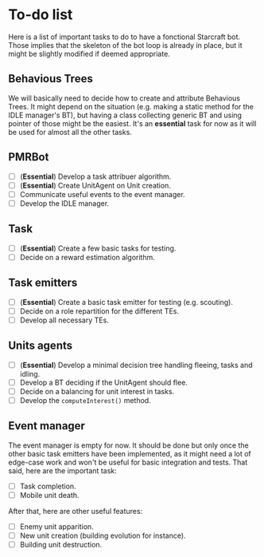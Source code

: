 # To-do list

Here is a list of important tasks to do to have a fonctional Starcraft bot. Those implies that the skeleton of the bot loop is already in place, but it might be slightly modified if deemed appropriate.

## Behavious Trees

We will basically need to decide how to create and attribute Behavious Trees. It might depend on the situation (e.g. making a static method for the IDLE manager's BT), but having a class collecting generic BT and using pointer of those might be the easiest.
It's an **essential** task for now as it will be used for almost all the other tasks.

## PMRBot


 - [ ] (**Essential**) Develop a task attribuer algorithm.
 - [ ] (**Essential**) Create UnitAgent on Unit creation.
 - [ ] Communicate useful events to the event manager.
 - [ ] Develop the IDLE manager.

## Task
 - [ ] (**Essential**) Create a few basic tasks for testing.
 - [ ] Decide on a reward estimation algorithm.

## Task emitters
 - [ ] (**Essential**) Create a basic task emitter for testing (e.g. scouting).
 - [ ] Decide on a role repartition for the different TEs.
 - [ ] Develop all necessary TEs.

## Units agents
 - [ ] (**Essential**) Develop a minimal decision tree handling fleeing, tasks and idling.
 - [ ] Develop a BT deciding if the UnitAgent should flee.
 - [ ] Decide on a balancing for unit interest in tasks.
 - [ ] Develop the `computeInterest()` method.

## Event manager

The event manager is empty for now. It should be done but only once the other basic task emitters have been implemented, as it might need a lot of edge-case work and won't be useful for basic integration and tests.
That said, here are the important task:
 - [ ] Task completion.
 - [ ] Mobile unit death.

After that, here are other useful features:
 - [ ] Enemy unit apparition.
 - [ ] New unit creation (building evolution for instance).
 - [ ] Building unit destruction.
